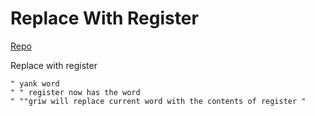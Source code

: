 Replace With Register
===

[Repo](https://github.com/vim-scripts/ReplaceWithRegister)

Replace with register
```vim
" yank word
" " register now has the word
" ""griw will replace current word with the contents of register "
```
